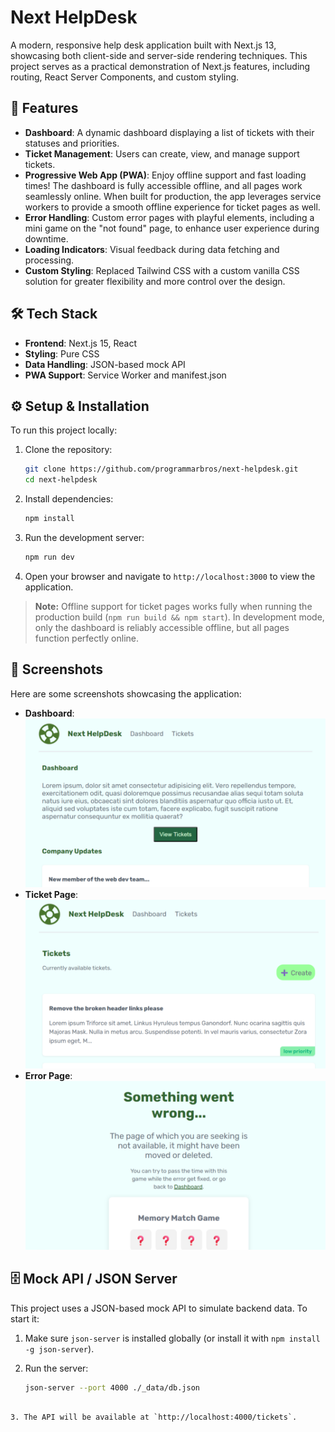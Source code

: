 # Next HelpDesk

A modern, responsive help desk application built with Next.js 13, showcasing both client-side and server-side rendering techniques. This project serves as a practical demonstration of Next.js features, including routing, React Server Components, and custom styling.

## 🚀 Features

- **Dashboard**: A dynamic dashboard displaying a list of tickets with their statuses and priorities.
- **Ticket Management**: Users can create, view, and manage support tickets.
- **Progressive Web App (PWA)**: Enjoy offline support and fast loading times! The dashboard is fully accessible offline, and all pages work seamlessly online. When built for production, the app leverages service workers to provide a smooth offline experience for ticket pages as well.
- **Error Handling**: Custom error pages with playful elements, including a mini game on the "not found" page, to enhance user experience during downtime.
- **Loading Indicators**: Visual feedback during data fetching and processing.
- **Custom Styling**: Replaced Tailwind CSS with a custom vanilla CSS solution for greater flexibility and more control over the design.

## 🛠️ Tech Stack

- **Frontend**: Next.js 15, React
- **Styling**: Pure CSS
- **Data Handling**: JSON-based mock API
- **PWA Support**: Service Worker and manifest.json

## ⚙️ Setup & Installation

To run this project locally:

1. Clone the repository:

   ```bash
   git clone https://github.com/programmarbros/next-helpdesk.git
   cd next-helpdesk
   ```

2. Install dependencies:

   ```bash
   npm install
   ```

3. Run the development server:

   ```bash
   npm run dev
   ```

4. Open your browser and navigate to `http://localhost:3000` to view the application.

> **Note:** Offline support for ticket pages works fully when running the production build (`npm run build && npm start`). In development mode, only the dashboard is reliably accessible offline, but all pages function perfectly online.

## 📸 Screenshots

Here are some screenshots showcasing the application:

- **Dashboard**: ![Dashboard](/public/dashboard.png)
- **Ticket Page**: ![Ticket Page](/public/tickets.png)
- **Error Page**: ![Error Page](/public/not-found.png)

## 🗄️ Mock API / JSON Server

This project uses a JSON-based mock API to simulate backend data. To start it:

1. Make sure `json-server` is installed globally (or install it with `npm install -g json-server`).
2. Run the server:

   ```bash
   json-server --port 4000 ./_data/db.json
````

3. The API will be available at `http://localhost:4000/tickets`.
